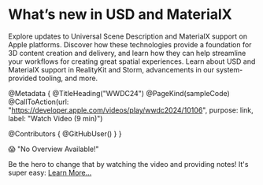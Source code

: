 # What’s new in USD and MaterialX

Explore updates to Universal Scene Description and MaterialX support on Apple platforms. Discover how these technologies provide a foundation for 3D content creation and delivery, and learn how they can help streamline your workflows for creating great spatial experiences. Learn about USD and MaterialX support in RealityKit and Storm, advancements in our system-provided tooling, and more.

@Metadata {
   @TitleHeading("WWDC24")
   @PageKind(sampleCode)
   @CallToAction(url: "https://developer.apple.com/videos/play/wwdc2024/10106", purpose: link, label: "Watch Video (9 min)")

   @Contributors {
      @GitHubUser(<replace this with your GitHub handle>)
   }
}

😱 "No Overview Available!"

Be the hero to change that by watching the video and providing notes! It's super easy:
 [Learn More…](https://wwdcnotes.com/documentation/wwdcnotes/contributing)
